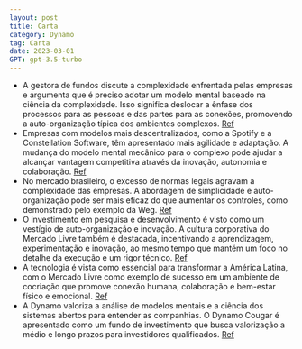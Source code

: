 ```yaml
---
layout: post
title: Carta
category: Dynamo
tag: Carta
date: 2023-03-01
GPT: gpt-3.5-turbo
---
```


- A gestora de fundos discute a complexidade enfrentada pelas empresas e argumenta que é preciso adotar um modelo mental baseado na ciência da complexidade. Isso significa deslocar a ênfase dos processos para as pessoas e das partes para as conexões, promovendo a auto-organização típica dos ambientes complexos. 
<a href="#" onclick="search_on_pdf('iniciativas. O ambiente mais densamente conectado é terra fértil para acidentes, descontinuidades e')">Ref</a>
- Empresas com modelos mais descentralizados, como a Spotify e a Constellation Software, têm apresentado mais agilidade e adaptação. A mudança do modelo mental mecânico para o complexo pode ajudar a alcançar vantagem competitiva através da inovação, autonomia e colaboração. 
<a href="#" onclick="search_on_pdf('Naturalmente, a autonomia dos times se alinha com as prioridades e estratégias corporativas. Tal a')">Ref</a>
- No mercado brasileiro, o excesso de normas legais agravam a complexidade das empresas. A abordagem de simplicidade e auto-organização pode ser mais eficaz do que aumentar os controles, como demonstrado pelo exemplo da Weg. 
<a href="#" onclick="search_on_pdf('O resultado destas ações não tem sido satisfatório. As companhias se tornam burocráticas, patinam e')">Ref</a>
- O investimento em pesquisa e desenvolvimento é visto como um vestígio de auto-organização e inovação. A cultura corporativa do Mercado Livre também é destacada, incentivando a aprendizagem, experimentação e inovação, ao mesmo tempo que mantém um foco no detalhe da execução e um rigor técnico. 
<a href="#" onclick="search_on_pdf('como autonomia, inovação e criatividade são aspi-rações perfeitamente compatíveis com o exercício d')">Ref</a>
- A tecnologia é vista como essencial para transformar a América Latina, com o Mercado Livre como exemplo de sucesso em um ambiente de cocriação que promove conexão humana, colaboração e bem-estar físico e emocional. 
<a href="#" onclick="search_on_pdf('tecnologia, que por sua vez, resulta de um ambiente de trabalho onde se cultiva uma experiência de ')">Ref</a>
- A Dynamo valoriza a análise de modelos mentais e a ciência dos sistemas abertos para entender as companhias. O Dynamo Cougar é apresentado como um fundo de investimento que busca valorização a médio e longo prazos para investidores qualificados.
<a href="#" onclick="search_on_pdf('possíveis interpretações equivocadas do leitor em uma decisão de investimento/desinvestimento. O Dy')">Ref</a>
